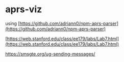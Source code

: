# aprs-viz

using [https://github.com/adriann0/npm-aprs-parser](https://github.com/adriann0/npm-aprs-parser)

[https://web.stanford.edu/class/ee179/labs/Lab7.html](https://web.stanford.edu/class/ee179/labs/Lab7.html)

https://smsgte.org/ug-sending-messages/
